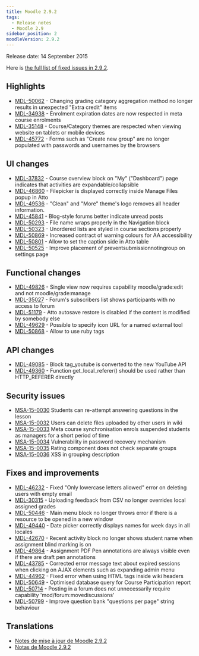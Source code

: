 ```yaml
---
title: Moodle 2.9.2
tags:
  - Release notes
  - Moodle 2.9
sidebar_position: 2
moodleVersion: 2.9.2
---
```

Release date: 14 September 2015

Here is [the full list of fixed issues in 2.9.2](https://moodle.atlassian.net/secure/IssueNavigator!executeAdvanced.jspa?jqlQuery=project+%3D+mdl+AND+resolution+%3D+fixed+AND+fixVersion+in+%28%222.9.2%22%29+ORDER+BY+priority+DESC&runQuery=true&clear=true).

## Highlights

- [MDL-50062](https://moodle.atlassian.net/browse/MDL-50062) - Changing grading category aggregation method no longer results in unexpected "Extra credit" items
- [MDL-34938](https://moodle.atlassian.net/browse/MDL-34938) - Enrolment expiration dates are now respected in meta course enrolments
- [MDL-35148](https://moodle.atlassian.net/browse/MDL-35148) - Course/Category themes are respected when viewing website on tablets or mobile devices
- [MDL-45772](https://moodle.atlassian.net/browse/MDL-45772) - Forms such as "Create new group" are no longer populated with passwords and usernames by the browsers

## UI changes

- [MDL-37832](https://moodle.atlassian.net/browse/MDL-37832) - Course overview block on "My" ("Dashboard") page indicates that activities are expandable/collapsible
- [MDL-46860](https://moodle.atlassian.net/browse/MDL-46860) - Filepicker is displayed correctly inside Manage Files popup in Atto
- [MDL-49536](https://moodle.atlassian.net/browse/MDL-49536) - "Clean" and "More" theme's logo removes all header information.
- [MDL-45841](https://moodle.atlassian.net/browse/MDL-45841) - Blog-style forums better indicate unread posts
- [MDL-50293](https://moodle.atlassian.net/browse/MDL-50293) - File name wraps properly in the Navigation block
- [MDL-50323](https://moodle.atlassian.net/browse/MDL-50323) - Unordered lists are styled in course sections properly
- [MDL-50869](https://moodle.atlassian.net/browse/MDL-50869) - Increased contract of warning colours for AA accessibility
- [MDL-50801](https://moodle.atlassian.net/browse/MDL-50801) - Allow to set the caption side in Atto table
- [MDL-50525](https://moodle.atlassian.net/browse/MDL-50525) - Improve placement of preventsubmissionnotingroup on settings page

## Functional changes

- [MDL-49826](https://moodle.atlassian.net/browse/MDL-49826) - Single view now requires capability moodle/grade:edit and not moodle/grade:manage
- [MDL-35027](https://moodle.atlassian.net/browse/MDL-35027) - Forum's subscribers list shows participants with no access to forum
- [MDL-51179](https://moodle.atlassian.net/browse/MDL-51179) - Atto autosave restore is disabled if the content is modified by somebody else
- [MDL-49629](https://moodle.atlassian.net/browse/MDL-49629) - Possible to specify icon URL for a named external tool
- [MDL-50868](https://moodle.atlassian.net/browse/MDL-50868) - Allow to use ruby tags

## API changes

- [MDL-49085](https://moodle.atlassian.net/browse/MDL-49085) - Block tag_youtube is converted to the new YouTube API
- [MDL-49360](https://moodle.atlassian.net/browse/MDL-49360) - Function get_local_referer() should be used rather than HTTP_REFERER directly

## Security issues

- [MSA-15-0030](https://moodle.org/mod/forum/discuss.php?d=320287) Students can re-attempt answering questions in the lesson
- [MSA-15-0032](https://moodle.org/mod/forum/discuss.php?d=320289) Users can delete files uploaded by other users in wiki
- [MSA-15-0033](https://moodle.org/mod/forum/discuss.php?d=320290) Meta course synchronisation enrols suspended students as managers for a short period of time
- [MSA-15-0034](https://moodle.org/mod/forum/discuss.php?d=320291) Vulnerability in password recovery mechanism
- [MSA-15-0035](https://moodle.org/mod/forum/discuss.php?d=320292) Rating component does not check separate groups
- [MSA-15-0036](https://moodle.org/mod/forum/discuss.php?d=320293) XSS in grouping description

## Fixes and improvements

- [MDL-46232](https://moodle.atlassian.net/browse/MDL-46232) - Fixed "Only lowercase letters allowed" error on deleting users with empty email
- [MDL-30315](https://moodle.atlassian.net/browse/MDL-30315) - Uploading feedback from CSV no longer overrides local assigned grades
- [MDL-50446](https://moodle.atlassian.net/browse/MDL-50446) - Main menu block no longer throws error if there is a resource to be opened in a new window
- [MDL-49440](https://moodle.atlassian.net/browse/MDL-49440) - Date picker correctly displays names for week days in all locales
- [MDL-42670](https://moodle.atlassian.net/browse/MDL-42670) - Recent activity block no longer shows student name when assignment blind marking is on
- [MDL-49864](https://moodle.atlassian.net/browse/MDL-49864) - Assignment PDF Pen annotations are always visible even if there are draft pen annotations
- [MDL-43785](https://moodle.atlassian.net/browse/MDL-43785) - Corrected error message text about expired sessions when clicking on AJAX elements such as expanding admin menu
- [MDL-44962](https://moodle.atlassian.net/browse/MDL-44962) - Fixed error when using HTML tags inside wiki headers
- [MDL-50649](https://moodle.atlassian.net/browse/MDL-50649) - Optimised database query for Course Participation report
- [MDL-50714](https://moodle.atlassian.net/browse/MDL-50714) - Posting in a forum does not unnecessarily require capability 'mod/forum:movediscussions'
- [MDL-50799](https://moodle.atlassian.net/browse/MDL-50799) - Improve question bank "questions per page" string behaviour

## Translations

- [Notes de mise à jour de Moodle 2.9.2](https://docs.moodle.org/fr/Notes_de_mise_à_jour_de_Moodle_2.9.2)
- [Notas de Moodle 2.9.2](https://docs.moodle.org/es/Notas_de_Moodle_2.9.2)
